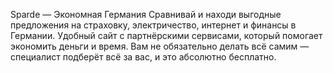 Sparde — Экономная Германия
Сравнивай и находи выгодные предложения на страховку, электричество, интернет и финансы в Германии. Удобный сайт с партнёрскими сервисами, который помогает экономить деньги и время.
Вам не обязательно делать всё самим — специалист подберёт всё за вас, и это абсолютно бесплатно.
